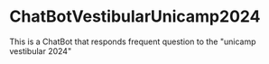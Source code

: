 # ChatBotVestibularUnicamp2024
This is a ChatBot that responds frequent question to the "unicamp vestibular 2024"
